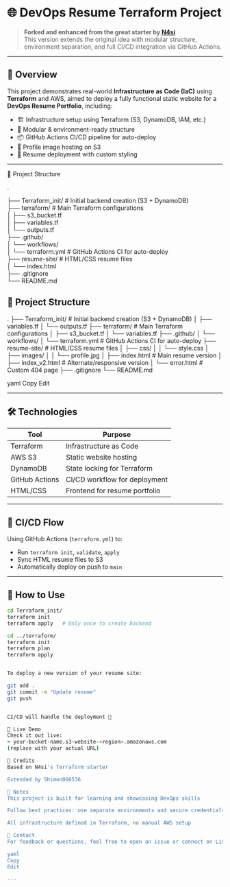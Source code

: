 # 🌐 DevOps Resume Terraform Project

> **Forked and enhanced from the great starter by [N4si](https://github.com/N4si/simple-terraform-project)**  
> This version extends the original idea with modular structure, environment separation, and full CI/CD integration via GitHub Actions.

---

## 🚀 Overview

This project demonstrates real-world **Infrastructure as Code (IaC)** using **Terraform** and AWS, aimed to deploy a fully functional static website for a **DevOps Resume Portfolio**, including:

- 🏗️ Infrastructure setup using Terraform (S3, DynamoDB, IAM, etc.)
- 📂 Modular & environment-ready structure
- 📦 GitHub Actions CI/CD pipeline for auto-deploy
- 📸 Profile image hosting on S3
- 💼 Resume deployment with custom styling

---


📁 Project Structure

.

├── Terraform_init/        # Initial backend creation (S3 + DynamoDB)<br>
├── terraform/             # Main Terraform configurations<br>
│   ├── s3_bucket.tf<br>
│   ├── variables.tf<br>
│   └── outputs.tf<br>
├── .github/<br>
│   └── workflows/<br>
│       └── terraform.yml  # GitHub Actions CI for auto-deploy<br>
├── resume-site/           # HTML/CSS resume files<br>
│   └── index.html<br>
├── .gitignore<br>
└── README.md


## 📁 Project Structure

. 
├── Terraform_init/    # Initial backend creation (S3 + DynamoDB)
│   ├── variables.tf 
│   └── outputs.tf
├── terraform/         # Main Terraform configurations 
│   ├── s3_bucket.tf 
│   └── variables.tf 
├── .github/ 
│   └── workflows/ 
│   └── terraform.yml  # GitHub Actions CI for auto-deploy 
├── resume-site/       # HTML/CSS resume files 
│   ├── css/ 
│   │   └── style.css 
│   ├── images/ 
│   │   └── profile.jpg 
│   ├── index.html     # Main resume version 
│   ├── index_v2.html  # Alternate/responsive version 
│   └── error.html     # Custom 404 page
├── .gitignore 
└── README.md

yaml
Copy
Edit

---

## 🛠️ Technologies

| Tool        | Purpose                        |
|-------------|--------------------------------|
| Terraform   | Infrastructure as Code         |
| AWS S3      | Static website hosting         |
| DynamoDB    | State locking for Terraform    |
| GitHub Actions | CI/CD workflow for deployment |
| HTML/CSS    | Frontend for resume portfolio  |

---

## 🔄 CI/CD Flow

Using GitHub Actions (`terraform.yml`) to:
- Run `terraform init`, `validate`, `apply`
- Sync HTML resume files to S3
- Automatically deploy on push to `main`

---

## 🧪 How to Use

```bash
cd Terraform_init/
terraform init
terraform apply   # Only once to create backend

cd ../terraform/
terraform init
terraform plan
terraform apply


To deploy a new version of your resume site:

git add .
git commit -m "Update resume"
git push


CI/CD will handle the deployment 🎉

📸 Live Demo
Check it out live:
➡️ your-bucket-name.s3-website-<region>.amazonaws.com
(replace with your actual URL)

🧠 Credits
Based on N4si's Terraform starter

Extended by Shimon066536

📌 Notes
This project is built for learning and showcasing DevOps skills

Follow best practices: use separate environments and secure credentials

All infrastructure defined in Terraform, no manual AWS setup

📮 Contact
For feedback or questions, feel free to open an issue or connect on LinkedIn

yaml
Copy
Edit

---
